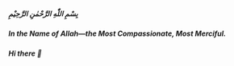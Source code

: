 ##### بِسْمِ اللّٰهِ الرَّحْمٰنِ الرَّحِيْمِ
##### In the Name of Allah—the Most Compassionate, Most Merciful.
##### Hi there 👋

<!--
**mahesame/mahesame** is a ✨ _special_ ✨ repository because its `README.md` (this file) appears on your GitHub profile.

Here are some ideas to get you started:

- 🔭 I’m currently working on ...
- 🌱 I’m currently learning ...
- 👯 I’m looking to collaborate on ...
- 🤔 I’m looking for help with ...
- 💬 Ask me about ...
- 📫 How to reach me: ...
- 😄 Pronouns: ...
- ⚡ Fun fact: ...
-->
